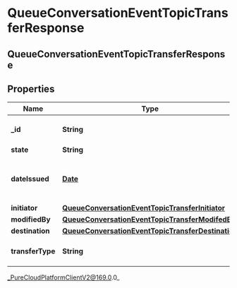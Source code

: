 # QueueConversationEventTopicTransferResponse

## QueueConversationEventTopicTransferResponse

## Properties

|Name | Type | Description | Notes|
|------------ | ------------- | ------------- | -------------|
| **_id** | **String** | The id of the command. | [optional] |
| **state** | **String** |  | [optional] |
| **dateIssued** | [**Date**](Date) | The date/time that this command was issued. | [optional] |
| **initiator** | [**QueueConversationEventTopicTransferInitiator**](QueueConversationEventTopicTransferInitiator) |  | [optional] |
| **modifiedBy** | [**QueueConversationEventTopicTransferModifedBy**](QueueConversationEventTopicTransferModifedBy) |  | [optional] |
| **destination** | [**QueueConversationEventTopicTransferDestination**](QueueConversationEventTopicTransferDestination) |  | [optional] |
| **transferType** | **String** | The type of transfer to perform. | [optional] |



_PureCloudPlatformClientV2@169.0.0_
